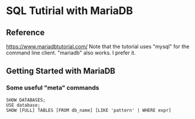 #   SQL Tutirial with MariaDB
## Reference
https://www.mariadbtutorial.com/
Note that the tutorial uses "mysql" for the command line client.  "mariadb"
also works.  I prefer it.
##  Getting Started with MariaDB
### Some useful "meta" commands
    SHOW DATABASES;
    USE database;
    SHOW [FULL] TABLES [FROM db_name] [LIKE 'pattern' | WHERE expr]

